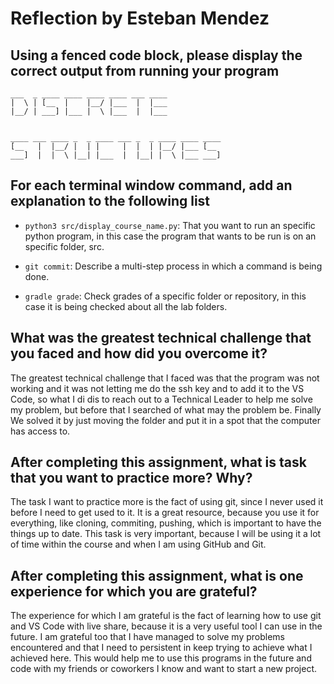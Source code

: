 # Reflection by Esteban Mendez

## Using a fenced code block, please display the correct output from running your program

```
___  _ ____ ____ ____ ____ ___ ____
|  \ | [__  |    |__/ |___  |  |___
|__/ | ___] |___ |  \ |___  |  |___


____ ___ ____ _  _ ____ ___ _  _ ____ ____ ____
[__   |  |__/ |  | |     |  |  | |__/ |___ [__
___]  |  |  \ |__| |___  |  |__| |  \ |___ ___]
```

## For each terminal window command, add an explanation to the following list

- `python3 src/display_course_name.py`: That you want to run an specific python program, in this case the program that wants to be run is on an specific folder, src.

- `git commit`: Describe a multi-step process in which a command is being done.

- `gradle grade`: Check grades of a specific folder or repository, in this case it is being checked about all the lab folders.

## What was the greatest technical challenge that you faced and how did you overcome it?

The greatest technical challenge that I faced was that the program was not working and it was not letting me do the ssh key and to add it to the VS Code, so what I di dis to reach out to a Technical Leader to help me solve my problem, but before that I searched of what may the problem be. Finally We solved it by just moving the folder and put it in a spot that the computer has access to.

## After completing this assignment, what is task that you want to practice more? Why?

The task I want to practice more is the fact of using git, since I never used it before I need to get used to it. It is a great resource, because you use it for everything, like cloning, commiting, pushing, which is important to have the things up to date. This task is very important, because I will be using it a lot of time within the course and when I am using GitHub and Git.

## After completing this assignment, what is one experience for which you are grateful?

The experience for which I am grateful is the fact of learning how to use git and VS Code with live share, because it is a very useful tool I can use in the future. I am grateful too that I have managed to solve my problems encountered and that I need to persistent in keep trying to achieve what I achieved here. This would help me to use this programs in the future and code with my friends or coworkers I know and want to start a new project.
